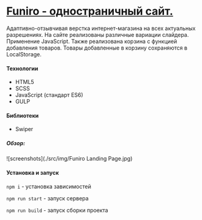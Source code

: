 # [Funiro - одностраничный сайт.](https://mesto.nomoredomains.sbs)
Адаптивно-отзывчивая верстка интернет-магазина на всех актуальных разрешениях. На сайте реализованы различные вариации слайдера. Применение JavaScript. Также реализована корзина с функцией добавления товаров. Товары добавленные в корзину сохраняются в LocalStorage.
#### Технологии
+ HTML5
+ SCSS
+ JavaScript (стандарт ES6)
+ GULP

#### Библиотеки 
+ Swiper

##### Обзор:  
![screenshots](./src/img/Funiro Landing Page.jpg)

#### Установка и запуск 

`npm i` - установка зависимостей

`npm run start` - запуск сервера

`npm run build` - запуск сборки проекта

